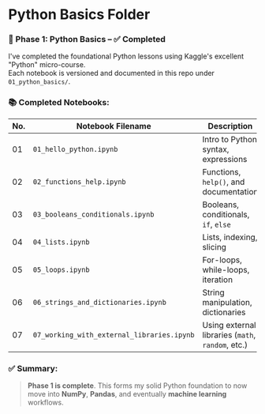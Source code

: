 # Python Basics Folder

### 🧠 Phase 1: Python Basics – ✅ Completed

I've completed the foundational Python lessons using Kaggle's excellent "Python" micro-course.  
Each notebook is versioned and documented in this repo under `01_python_basics/`.

### 📚 Completed Notebooks:

| No.| Notebook Filename | Description |
|----|-------------------|-------------|
| 01 | `01_hello_python.ipynb` | Intro to Python syntax, expressions |
| 02 | `02_functions_help.ipynb` | Functions, `help()`, and documentation |
| 03 | `03_booleans_conditionals.ipynb` | Booleans, conditionals, `if`, `else` |
| 04 | `04_lists.ipynb` | Lists, indexing, slicing |
| 05 | `05_loops.ipynb` | For-loops, while-loops, iteration |
| 06 | `06_strings_and_dictionaries.ipynb` | String manipulation, dictionaries |
| 07 | `07_working_with_external_libraries.ipynb` | Using external libraries (`math`, `random`, etc.) |

### ✅ Summary:
> **Phase 1 is complete**. This forms my solid Python foundation to now move into **NumPy**, **Pandas**, and eventually **machine learning** workflows.
